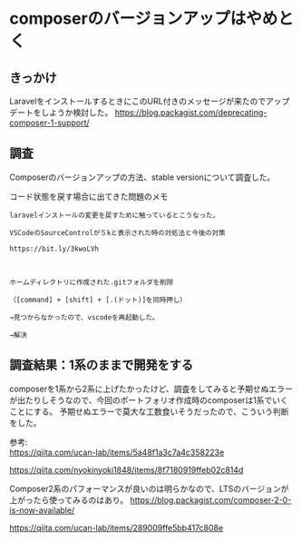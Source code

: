 # composerのバージョンアップはやめとく

## きっかけ
LaravelをインストールするときにこのURL付きのメッセージが来たのでアップデートをしようか検討した。
https://blog.packagist.com/deprecating-composer-1-support/

## 調査
Composerのバージョンアップの方法、stable versionについて調査した。

コード状態を戻す場合に出てきた問題のメモ
```
laravelインストールの変更を戻すために触っているとこうなった。

VSCodeのSourceControlが５kと表示された時の対処法と今後の対策

https://bit.ly/3kwoLVh



ホームディレクトリに作成された.gitフォルダを削除

（[command] + [shift] + [.(ドット)]を同時押し）

→見つからなかったので、vscodeを再起動した。

→解決
```

## 調査結果：1系のままで開発をする
composerを1系から2系に上げたかったけど、調査をしてみると予期せぬエラーが出たりしそうなので、今回のポートフォリオ作成時のcomposerは1系でいくことにする。
予期せぬエラーで莫大な工数食いそうだったので、こういう判断をした。

参考: \
https://qiita.com/ucan-lab/items/5a48f1a3c7a4c358223e

https://qiita.com/nyokinyoki1848/items/8f7180919ffeb02c814d


Composer2系のパフォーマンスが良いのは明らかなので、LTSのバージョンが上がったら使ってみるのはあり。
https://blog.packagist.com/composer-2-0-is-now-available/

https://qiita.com/ucan-lab/items/289009ffe5bb417c808e
